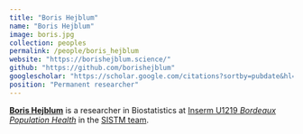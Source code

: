 ```yaml
---
title: "Boris Hejblum"
name: "Boris Hejblum"
image: boris.jpg
collection: peoples
permalink: /people/boris_hejblum
website: "https://borishejblum.science/"
github: "https://github.com/borishejblum"
googlescholar: "https://scholar.google.com/citations?sortby=pubdate&hl=en&user=xU72YmYAAAAJ&view_op=list_works"
position: "Permanent researcher"
---
```


**[Boris Hejblum](https://borishejblum.science/)** is a researcher in Biostatistics at [Inserm U1219 *Bordeaux Population Health*](https://www.bordeaux-population-health.center/) in the [SISTM team](https://www.bordeaux-population-health.center/the-teams/sistm/).
